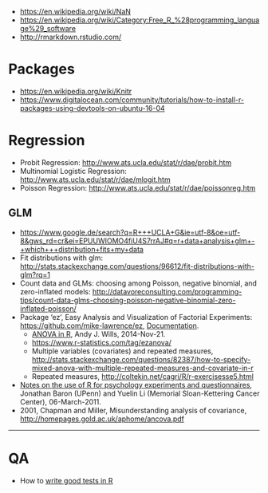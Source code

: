 
+ https://en.wikipedia.org/wiki/NaN
+ https://en.wikipedia.org/wiki/Category:Free_R_%28programming_language%29_software
+ http://rmarkdown.rstudio.com/

# Packages
+ https://en.wikipedia.org/wiki/Knitr
+ https://www.digitalocean.com/community/tutorials/how-to-install-r-packages-using-devtools-on-ubuntu-16-04

# Regression
+ Probit Regression: http://www.ats.ucla.edu/stat/r/dae/probit.htm
+ Multinomial Logistic Regression: http://www.ats.ucla.edu/stat/r/dae/mlogit.htm
+ Poisson Regression: http://www.ats.ucla.edu/stat/r/dae/poissonreg.htm 

## GLM 
+ https://www.google.de/search?q=R+++UCLA+G&ie=utf-8&oe=utf-8&gws_rd=cr&ei=EPUUWIOMO4fiU4S7rrAJ#q=r+data+analysis+glm+-+which+++distribution+fits+my+data
+ Fit distributions with glm: http://stats.stackexchange.com/questions/96612/fit-distributions-with-glm?rq=1
+ Count data and GLMs: choosing among Poisson, negative binomial, and zero-inflated models: http://datavoreconsulting.com/programming-tips/count-data-glms-choosing-poisson-negative-binomial-zero-inflated-poisson/
+ Package ‘ez’, Easy Analysis and Visualization of Factorial Experiments: https://github.com/mike-lawrence/ez, [Documentation](https://cran.r-project.org/web/packages/ez/ez.pdf).
    + [ANOVA in R](http://www.willslab.co.uk/resources/anovainr.pdf), Andy J. Wills, 2014-Nov-21.
    + https://www.r-statistics.com/tag/ezanova/
    + Multiple variables (covariates) and repeated measures, http://stats.stackexchange.com/questions/82387/how-to-specify-mixed-anova-with-multiple-repeated-measures-and-covariate-in-r
    + Repeated measures, http://coltekin.net/cagri/R/r-exercisesse5.html
+ [Notes on the use of R for psychology experiments and questionnaires](http://www.psych.upenn.edu/~baron/rpsych/rpsych.html), Jonathan Baron (UPenn) and Yuelin Li (Memorial Sloan-Kettering Cancer Center), 06-March-2011.
+ 2001, Chapman and Miller, Misunderstanding analysis of covariance, http://homepages.gold.ac.uk/aphome/ancova.pdf

----

# QA
+ How to [write good tests in R](http://www.datasciencecentral.com/profiles/blogs/how-to-write-good-tests-in-r)